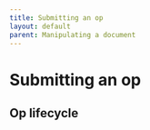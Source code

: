 ```yaml
---
title: Submitting an op
layout: default
parent: Manipulating a document
---
```


# Submitting an op

## Op lifecycle
